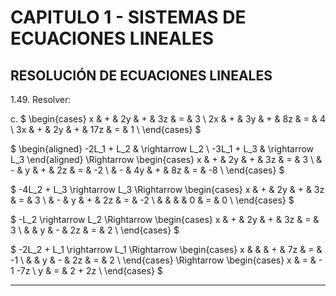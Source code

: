 # CAPITULO 1 - SISTEMAS DE ECUACIONES LINEALES

## RESOLUCIÓN DE ECUACIONES LINEALES

1.49. Resolver:

c. $
\begin{cases}
 x & + & 2y & + &  3z & = & 3 \\
2x & + & 3y & + &  8z & = & 4 \\
3x & + & 2y & + & 17z & = & 1 \\
\end{cases}
$

$
\begin{aligned}
-2L_1 + L_2 & \rightarrow L_2 \\
-3L_1 + L_3 & \rightarrow L_3
\end{aligned}
\Rightarrow
\begin{cases}
 x & + & 2y & + & 3z & = &  3 \\
   & - &  y & + & 2z & = & -2 \\
   & - & 4y & + & 8z & = & -8 \\
\end{cases}
$

$
-4L_2 + L_3 \rightarrow L_3 \Rightarrow
\begin{cases}
 x & + & 2y & + & 3z & = &  3 \\
   & - &  y & + & 2z & = & -2 \\
   &   &    &   &  0 & = &  0 \\
\end{cases}
$

$
-L_2 \rightarrow L_2 \Rightarrow
\begin{cases}
x & + & 2y & + & 3z & = & 3 \\
  &   &  y & - & 2z & = & 2 \\
\end{cases}
$

$
-2L_2 + L_1 \rightarrow L_1 \Rightarrow
\begin{cases}
x &   &   & + & 7z & = & -1 \\
  &   & y & - & 2z & = &  2 \\
\end{cases}
\Rightarrow
\begin{cases}
x & = & - 1 -7z \\
y & = & 2 + 2z  \\
\end{cases}
$

---
